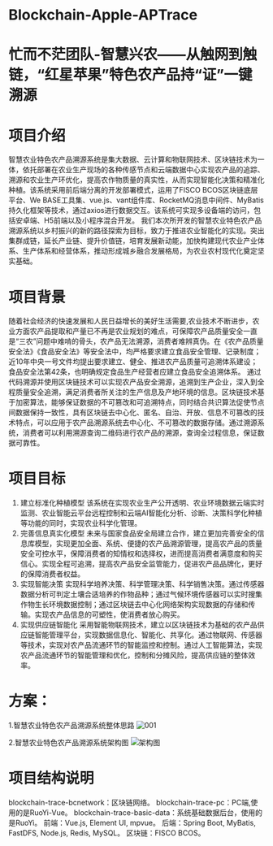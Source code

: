 # Blockchain-Apple-APTrace
# 忙而不茫团队-智慧兴农——从触网到触链，“红星苹果”特色农产品持“证”一键溯源
# 项目介绍
智慧农业特色农产品溯源系统是集大数据、云计算和物联网技术、区块链技术为一体，依托部署在农业生产现场的各种传感节点和云端数据中心实现农产品的追踪、溯源和农业生产环优化，提高农作物质量的真实性，从而实现智能化决策和精准化种植。该系统采用前后端分离的开发部署模式，运用了FISCO BCOS区块链底层平台、We BASE工具集、vue.js、vant组件库、RocketMQ消息中间件、MyBatis持久化框架等技术，通过axios进行数据交互。该系统可实现多设备端的访问，包括安卓端、H5前端以及小程序混合开发。
我们本次所开发的智慧农业特色农产品溯源系统以乡村振兴的新的路径探索为目标，致力于推进农业智能化的实现。突出集群成链，延长产业链、提升价值链，培育发展新动能，加快构建现代农业产业体系、生产体系和经营体系，推动形成城乡融合发展格局，为农业农村现代化奠定坚实基础。
# 项目背景
随着社会经济的快速发展和人民日益增长的美好生活需要,农业技术不断进步，农业方面农产品提取和产量已不再是农业规划的难点，可保障农产品质量安全一直是“三农”问题中难啃的骨头，农产品无法溯源，消费者难辨真伪。在《农产品质量安全法》《食品安全法》等安全法中，均严格要求建立食品安全管理、记录制度；近10年中央一号文件均提出要求建立、健全、推进农产品质量可追溯体系建设；食品安全法第42条，也明确规定食品生产经营者应建立食品安全追溯体系。
通过代码溯源并使用区块链技术可以实现农产品安全溯源，追溯到生产企业，深入到全程质量安全追溯，满足消费者所关注的生产信息及产地环境的信息。区块链技术基于加密算法，能够保证数据的不可篡改和可追溯特点，同时结合共识算法促使节点间数据保持一致性，具有区块链去中心化、匿名、自治、开放、信息不可篡改的技术特点，可以应用于农产品溯源系统去中心化、不可篡改的数据存储。通过溯源系统，消费者可以利用溯源查询二维码进行农产品的溯源，查询全过程信息，保证数据可靠性。
# 项目目标
1.	建立标准化种植模型
该系统在实现农业生产公开透明、农业环境数据云端实时监测、农业智能云平台远程控制和云端AI智能化分析、诊断、决策科学化种植等功能的同时，实现农业科学化管理。
2.	完善信息真实化模型
未来与国家食品安全局建立合作，建立更加完善安全的信息库模型，实现更加全面、系统、便捷的农产品溯源管理，提高农产品的质量安全可控水平，保障消费者的知情权和选择权，进而提高消费者满意度和购买信心。实现全程可追溯，提高农产品安全监管能力，促进农产品品牌化，更好的保障消费者权益。
3.	实现智能决策
实现科学培养决策、科学管理决策、科学销售决策。通过传感器数据分析可判定土壤合适培养的作物品种；通过气候环境传感器可以实时搜集作物生长环境数据控制；通过区块链去中心化网络架构实现数据的存储和传输。实现农产品信息的可塑性，使消费者放心购买。
4.	实现供应链智能化
采用智能物联网技术，建立以区块链技术为基础的农产品供应链智能管理平台，实现数据信息化、智能化、共享化。通过物联网、传感器等技术，实现对农产品流通环节的智能监控和控制。通过人工智能算法，实现农产品流通环节的智能管理和优化，控制和分摊风险，提高供应链的整体效率。
# 方案：
1.智慧农业特色农产品溯源系统整体思路
 ![001](https://github.com/IMXiaoBai666/Blockchain-Apple-APTrace/assets/135217781/9361a1e9-008f-42e6-8405-e5b7fb3a0ab8)

2.智慧农业特色农产品溯源系统架构图
 ![架构图](https://github.com/IMXiaoBai666/Blockchain-Apple-APTrace/assets/135217781/9d1c9dea-cbe9-4477-8681-acdabec935a2)

# 项目结构说明
blockchain-trace-bcnetwork：区块链网络。
blockchain-trace-pc：PC端,使用的是RuoYi-Vue。
blockchain-trace-basic-data：系统基础数据后台，使用的是RuoYi。
前端：Vue.js, Element UI, mpvue。
后端：Spring Boot, MyBatis, FastDFS, Node.js, Redis, MySQL。
区块链：FISCO BCOS。

